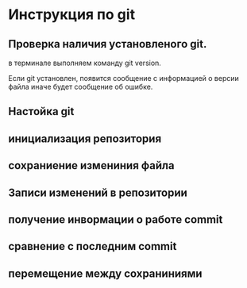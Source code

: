 # Инструкция по git
## Проверка наличия установленого git.
в терминале выполняем команду git version.

Если git установлен, появится сообщение с информацией о версии файла иначе будет сообщение об ошибке.
## Настойка git
## инициализация репозитория 
## сохраниение измениния файла 
## Записи изменений в репозитории 
## получение инвормации о работе commit 
## сравнение с последним commit
## перемещение между сохраниниями 